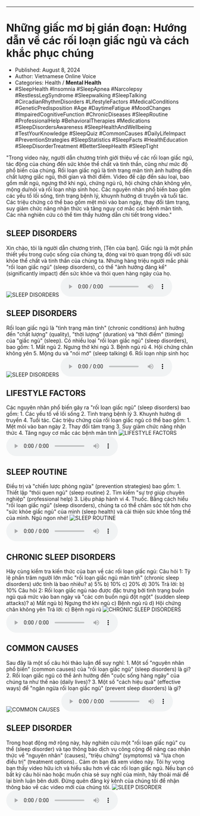 
---

# Những giấc mơ bị gián đoạn: Hướng dẫn về các rối loạn giấc ngủ và cách khắc phục chúng

- Published: August 8, 2024
- Author: Vietnamese Online Voice
- Categories: Health / **Mental Health**
- #SleepHealth #Insomnia #SleepApnea #Narcolepsy #RestlessLegSyndrome #Sleepwalking #SleepTalking #CircadianRhythmDisorders #LifestyleFactors #MedicalConditions #GeneticPredisposition #Age #DaytimeFatigue #MoodChanges #ImpairedCognitiveFunction #ChronicDiseases #SleepRoutine #ProfessionalHelp #BehavioralTherapies #Medications #SleepDisordersAwareness #SleepHealthAndWellbeing #TestYourKnowledge #SleepQuiz #CommonCauses #DailyLifeImpact #PreventionStrategies #SleepStatistics #SleepFacts #HealthEducation #SleepDisorderTreatment #BetterSleepHealth #SleepTight

"Trong video này, người dẫn chương trình giới thiệu về các rối loạn giấc ngủ, tác động của chúng đến sức khỏe thể chất và tinh thần, cũng như mức độ phổ biến của chúng. Rối loạn giấc ngủ là tình trạng mãn tính ảnh hưởng đến chất lượng giấc ngủ, thời gian và thời điểm. Video đề cập đến sáu loại, bao gồm mất ngủ, ngưng thở khi ngủ, chứng ngủ rũ, hội chứng chân không yên, mộng du/nói và rối loạn nhịp sinh học. Các nguyên nhân phổ biến bao gồm các yếu tố lối sống, tình trạng bệnh lý, khuynh hướng di truyền và tuổi tác. Các triệu chứng có thể bao gồm mệt mỏi vào ban ngày, thay đổi tâm trạng, suy giảm chức năng nhận thức và tăng nguy cơ mắc các bệnh mãn tính. Các nhà nghiên cứu có thể tìm thấy hướng dẫn chi tiết trong video."


## SLEEP DISORDERS

Xin chào, tôi là người dẫn chương trình, [Tên của bạn]. Giấc ngủ là một phần thiết yếu trong cuộc sống của chúng ta, đóng vai trò quan trọng đối với sức khỏe thể chất và tinh thần của chúng ta. Nhưng hàng triệu người mắc phải "rối loạn giấc ngủ" (sleep disorders), có thể "ảnh hưởng đáng kể" (significantly impact) đến sức khỏe và thói quen hàng ngày của họ.
![SLEEP DISORDERS](https://http-archiver-apis-production-80.schnworks.com/storage/images/transitions/2024-08-08/transition--53693073124-Montserrat-Regular-673AB7.jpg)
<audio controls>
    <source src="https://http-archiver-apis-production-80.schnworks.com/storage/storage/audio/file-27351165491.mp3" type="audio/mpeg">
</audio>



## SLEEP DISORDERS

Rối loạn giấc ngủ là "tình trạng mãn tính" (chronic conditions) ảnh hưởng đến "chất lượng" (quality), "thời lượng" (duration) và "thời điểm" (timing) của "giấc ngủ" (sleep). Có nhiều loại "rối loạn giấc ngủ" (sleep disorders), bao gồm: 1. Mất ngủ 2. Ngưng thở khi ngủ 3. Bệnh ngủ rũ 4. Hội chứng chân không yên 5. Mộng du và "nói mớ" (sleep talking) 6. Rối loạn nhịp sinh học
![SLEEP DISORDERS](https://http-archiver-apis-production-80.schnworks.com/storage/images/transitions/2024-08-08/transition--31737507582-Montserrat-Regular-004895.jpg)
<audio controls>
    <source src="https://http-archiver-apis-production-80.schnworks.com/storage/storage/audio/file-21020215403.mp3" type="audio/mpeg">
</audio>



## LIFESTYLE FACTORS

Các nguyên nhân phổ biến gây ra "rối loạn giấc ngủ" (sleep disorders) bao gồm: 1. Các yếu tố về lối sống 2. Tình trạng bệnh lý 3. Khuynh hướng di truyền 4. Tuổi tác. Các triệu chứng của rối loạn giấc ngủ có thể bao gồm: 1. Mệt mỏi vào ban ngày 2. Thay đổi tâm trạng 3. Suy giảm chức năng nhận thức 4. Tăng nguy cơ mắc các bệnh mãn tính
![LIFESTYLE FACTORS](https://http-archiver-apis-production-80.schnworks.com/storage/images/transitions/2024-08-08/transition--46728883246-Montserrat-Bold-1A237E.jpg)
<audio controls>
    <source src="https://http-archiver-apis-production-80.schnworks.com/storage/storage/audio/file-10051544820.mp3" type="audio/mpeg">
</audio>



## SLEEP ROUTINE

Điều trị và "chiến lược phòng ngừa" (prevention strategies) bao gồm: 1. Thiết lập "thói quen ngủ" (sleep routine) 2. Tìm kiếm "sự trợ giúp chuyên nghiệp" (professional help) 3. Liệu pháp hành vi 4. Thuốc. Bằng cách hiểu "rối loạn giấc ngủ" (sleep disorders), chúng ta có thể chăm sóc tốt hơn cho "sức khỏe giấc ngủ" của mình (sleep health) và cải thiện sức khỏe tổng thể của mình. Ngủ ngon nhé!
![SLEEP ROUTINE](https://http-archiver-apis-production-80.schnworks.com/storage/images/transitions/2024-08-08/transition--32628759405-Montserrat-Thin-004895.jpg)
<audio controls>
    <source src="https://http-archiver-apis-production-80.schnworks.com/storage/storage/audio/file-18004475897.mp3" type="audio/mpeg">
</audio>



## CHRONIC SLEEP DISORDERS

Hãy cùng kiểm tra kiến ​​thức của bạn về các rối loạn giấc ngủ: Câu hỏi 1: Tỷ lệ phần trăm người lớn mắc "rối loạn giấc ngủ mãn tính" (chronic sleep disorders) ước tính là bao nhiêu? a) 5% b) 10% c) 20% d) 30% Trả lời: b) 10% Câu hỏi 2: Rối loạn giấc ngủ nào được đặc trưng bởi tình trạng buồn ngủ quá mức vào ban ngày và "các cơn buồn ngủ đột ngột" (sudden sleep attacks)? a) Mất ngủ b) Ngưng thở khi ngủ c) Bệnh ngủ rũ d) Hội chứng chân không yên Trả lời: c) Bệnh ngủ rũ
![CHRONIC SLEEP DISORDERS](https://http-archiver-apis-production-80.schnworks.com/storage/images/transitions/2024-08-08/transition-19364601522-Montserrat-Bold-880E4F.jpg)
<audio controls>
    <source src="https://http-archiver-apis-production-80.schnworks.com/storage/storage/audio/file-5053683208.mp3" type="audio/mpeg">
</audio>



## COMMON CAUSES

Sau đây là một số câu hỏi thảo luận để suy nghĩ: 1. Một số "nguyên nhân phổ biến" (common causes) của "rối loạn giấc ngủ" (sleep disorders) là gì? 2. Rối loạn giấc ngủ có thể ảnh hưởng đến "cuộc sống hàng ngày" của chúng ta như thế nào (daily lives)? 3. Một số "cách hiệu quả" (effective ways) để "ngăn ngừa rối loạn giấc ngủ" (prevent sleep disorders) là gì?
![COMMON CAUSES](https://http-archiver-apis-production-80.schnworks.com/storage/images/transitions/2024-08-08/transition--12040359774-Montserrat-SemiBold-512DA8.jpg)
<audio controls>
    <source src="https://http-archiver-apis-production-80.schnworks.com/storage/storage/audio/file-19552347567.mp3" type="audio/mpeg">
</audio>



## SLEEP DISORDER

Trong hoạt động mở rộng này, hãy nghiên cứu một "rối loạn giấc ngủ" cụ thể (sleep disorder) và tạo thông báo dịch vụ công cộng để nâng cao nhận thức về "nguyên nhân" (causes), "triệu chứng" (symptoms) và "lựa chọn điều trị" (treatment options).. Cảm ơn bạn đã xem video này. Tôi hy vọng bạn thấy video hữu ích và hiểu sâu hơn về các rối loạn giấc ngủ. Nếu bạn có bất kỳ câu hỏi nào hoặc muốn chia sẻ suy nghĩ của mình, hãy thoải mái để lại bình luận bên dưới. Đừng quên đăng ký kênh của chúng tôi để nhận thông báo về các video mới của chúng tôi.
![SLEEP DISORDER](https://http-archiver-apis-production-80.schnworks.com/storage/images/transitions/2024-08-08/transition-12901339968-Montserrat-ExtraBold-283593.jpg)
<audio controls>
    <source src="https://http-archiver-apis-production-80.schnworks.com/storage/storage/audio/file-8081510848.mp3" type="audio/mpeg">
</audio>

